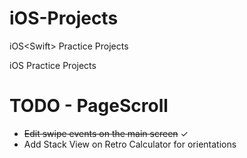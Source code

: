 # iOS-Projects
iOS&lt;Swift> Practice Projects 

iOS Practice Projects

# TODO - PageScroll
<ul>
<li><strike> Edit swipe events on the main screen</strike> &#x2713;</li>
<li> Add Stack View on Retro Calculator for orientations </li>

</ul>
